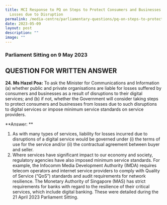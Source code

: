 ```yaml
---
title: MCI Response to PQ on Steps to Protect Consumers and Businesses from
  Losses due to Disruption
permalink: /media-centre/parliamentary-questions/pq-on-steps-to-protect-consumers-and-businesses-from-losses/
date: 2023-05-09
layout: post
description: ""
image: ""
---
```

### Parliament Sitting on 9 May 2023

QUESTION FOR WRITTEN ANSWER
---------------------------

**24\. Ms Hazel Poa:** To ask the Minister for Communications and Information (a) whether public and private organisations are liable for losses suffered by consumers and businesses as a result of disruptions to their digital services; and (b) if not, whether the Government will consider taking steps to protect consumers and businesses from losses due to such disruptions to digital services or impose minimum service standards on service providers.

**Answer: **

1. As with many types of services, liability for losses incurred due to disruptions of a digital service would be governed under (i) the terms of use for the service and/or (ii) the contractual agreement between buyer and seller.  
2. Where services have significant impact to our economy and society, regulatory agencies have also imposed minimum service standards. For example, the Infocomm Media Development Authority (IMDA) requires telecom operators and internet service providers to comply with Quality of Service (“QoS”) standards and audit requirements for network resilience. The Monetary Authority of Singapore (MAS) has strict requirements for banks with regard to the resilience of their critical services, which include digital banking. These were detailed during the 21 April 2023 Parliament Sitting.